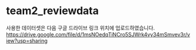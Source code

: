 # team2_reviewdata
사용한 데이터셋은 다음 구글 드라이브 링크 위치에 업로드하였습니다.
https://drive.google.com/file/d/1msNOedqTiNCro5SJWrk4vy34mSmvev3r/view?usp=sharing
